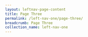 ```yaml
---
layout: leftnav-page-content
title: Page Three
permalink: /left-nav-one/page-three/
breadcrumb: Page Three
collection_name: left-nav-one
---
```

